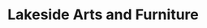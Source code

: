 ---
title: "Lakeside Arts and Furniture"
url: /bemus-point/lakeside-arts-and-furniture/
shop: Möbel
---